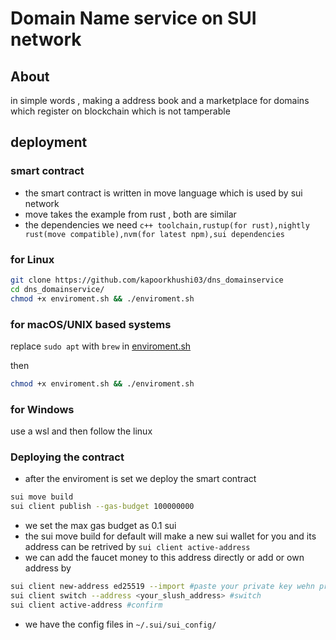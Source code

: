 # Domain Name service on SUI network

## About
in simple words , making a address book and a marketplace for domains which register on blockchain which is not tamperable 

## deployment

### smart contract
- the smart contract is written in move language which is used by sui network
- move takes the example from rust , both are similar
- the dependencies we need ```c++ toolchain,rustup(for rust),nightly rust(move compatible),nvm(for latest npm),sui dependencies```

### for Linux
```bash
git clone https://github.com/kapoorkhushi03/dns_domainservice
cd dns_domainservice/
chmod +x enviroment.sh && ./enviroment.sh
```
### for macOS/UNIX based systems
replace ```sudo apt``` with ```brew``` in [enviroment.sh](enviroment.sh)

then
```bash
chmod +x enviroment.sh && ./enviroment.sh
```
### for Windows
use a wsl and then follow the linux 

### Deploying the contract
- after the enviroment is set we deploy the smart contract
```bash
sui move build
sui client publish --gas-budget 100000000
```
- we set the max gas budget as 0.1 sui
- the sui move build for default will make a  new sui wallet for you and its address can be retrived by ```sui client active-address```
- we can add the faucet money to this address directly or add or own address by
```bash
sui client new-address ed25519 --import #paste your private key wehn prompted
sui client switch --address <your_slush_address> #switch
sui client active-address #confirm
```
- we have the config files in ```~/.sui/sui_config/```
